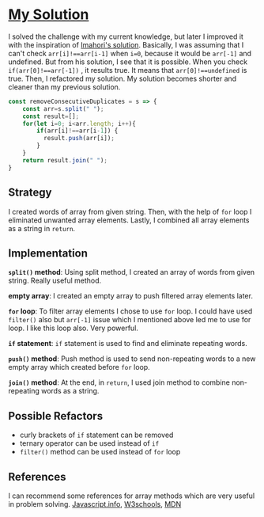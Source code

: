 # [My Solution](https://www.codewars.com/kata/5b39e91ee7a2c103300018b3/javascript)

I solved the challenge with my current knowledge, but later I improved it with the inspiration
of [Imahori's solution](https://www.codewars.com/kata/reviews/5b39e927e7a2c103300018b5/groups/5b3a6472615a90b74d000e04). Basically, I was assuming that I can't 
check `arr[i]!==arr[i-1]` when `i=0`, because it would be `arr[-1]` and undefined.
But from his solution, I see that it is possible. When you check `if(arr[0]!==arr[-1])`
, it results true. It means that `arr[0]!==undefined` is true. Then, I refactored my solution.
My solution becomes shorter and cleaner than my previous solution.

```js
const removeConsecutiveDuplicates = s => {
    const arr=s.split(" ");
    const result=[];
    for(let i=0; i<arr.length; i++){
        if(arr[i]!==arr[i-1]) {
          result.push(arr[i]);
        }
    }
    return result.join(" ");
}

```

## Strategy

I created words of array from given string. Then, with the help of `for` loop I
eliminated unwanted array elements. Lastly, I combined all array elements
as a string in `return`.

## Implementation

**`split()` method**: Using split method, I created an array of words from
given string. Really useful method.

**empty array**: I created an empty array to push filtered array elements later.

**`for` loop**: To filter array elements I chose to use `for` loop. I could
have used `filter()` also but `arr[-1]` issue which I mentioned above
led me to use for loop. I like this loop also. Very powerful.

**`if` statement**: `if` statement is used to find and eliminate repeating words.

**`push()` method**: Push method is used to send non-repeating words to a new
empty array which created before `for` loop.

**`join()` method**: At the end, in `return`, I used join method to combine
non-repeating words as a string.

## Possible Refactors

- curly brackets of `if` statement can be removed
- ternary operator can be used instead of `if`
- `filter()` method can be used instead of `for` loop

## References

I can recommend some references for array methods which are very useful in problem solving.
[Javascript.info](https://javascript.info/array-methods),
[W3schools](https://www.w3schools.com/js/js_array_methods.asp),
[MDN](https://developer.mozilla.org/en-US/docs/Web/JavaScript/Reference/Global_Objects/Array)
